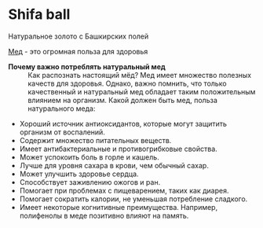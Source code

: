 <!DOCTYPE html>
<html>
  <head>
    <meta charset="utf-8">
  </head>
  <body>
    <h1>Shifa ball</h1>
     <!-- Коменты --
    <img src="https://b1.m24.ru/c/1634555.jpg" alt="honey">
   <!-- Коменты -->
    <p>Натуральное золото  с Башкирских полей</p>
    <p><a href="https://ru.wikipedia.org/wiki/%D0%9C%D1%91%D0%B4" target="_blank">Мед</a> - это огромная польза для здоровья </p>
    <dt><b>Почему важно потреблять натуральный мед</b></dt>
    <dd>Как распознать настоящий мёд? Мед имеет множество полезных качеств для здоровья. Однако, важно помнить, что только качественный и натуральный мед обладает таким положительным влиянием на организм. Какой должен быть мед, польза натурального меда:</dd>
    <ul>
<li>Хороший источник антиоксидантов, которые могут защитить организм от воспалений.</li>
<li>Содержит множество питательных веществ.</li>
<li>Имеет антибактериальные и противогрибковые свойства.</li>
<li>Может успокоить боль в горле и кашель.</li>
<li>Лучше для уровня сахара в крови, чем обычный сахар.</li>
<li>Может улучшить здоровье сердца.</li>
<li>Способствует заживлению ожогов и ран.</li>
<li>Помогает при проблемах с пищеварением, таких как диарея.</li>
<li>Помогает сократить калории, не уменьшая потребление сладкого.</li>
<li>Имеет некоторые когнитивные преимущества. Например, полифенолы в меде позитивно влияют на память.</li>
    </ul>
  </body>
</html>
